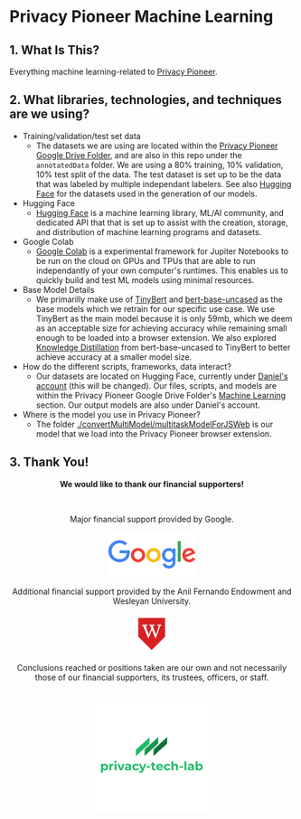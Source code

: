 # Privacy Pioneer Machine Learning

## 1. What Is This?

Everything machine learning-related to [Privacy Pioneer](https://github.com/privacy-tech-lab/privacy-pioneer).

## 2. What libraries, technologies, and techniques are we using?

- Training/validation/test set data
    - The datasets we are using are located within the [Privacy Pioneer Google Drive Folder](https://drive.google.com/drive/folders/1GyJDTYrsEcRZ-tD-pAScjE7yOL9Z9O-j?usp=sharing), and are also in this repo under the `annotatedData` folder. We are using a 80% training, 10% validation, 10% test split of the data. The test dataset is set up to be the data that was labeled by multiple independant labelers. See also [Hugging Face](https://huggingface.co/dgoldelman) for the datasets used in the generation of our models.
- Hugging Face
    - [Hugging Face](https://huggingface.co/) is a machine learning library, ML/AI community, and dedicated API that that is set up to assist with the creation, storage, and distribution of machine learning programs and datasets.
- Google Colab
    - [Google Colab](https://colab.research.google.com/) is a experimental framework for Jupiter Notebooks to be run on the cloud on GPUs and TPUs that are able to run independantly of your own computer's runtimes. This enables us to quickly build and test ML models using minimal resources.
- Base Model Details
    - We primarilly make use of [TinyBert](https://huggingface.co/huawei-noah/TinyBERT_General_4L_312D) and [bert-base-uncased](https://huggingface.co/bert-base-uncased) as the base models which we retrain for our specific use case. We use TinyBert as the main model because it is only 59mb, which we deem as an acceptable size for achieving accuracy while remaining small enough to be loaded into a browser extension. We also explored [Knowledge Distillation](https://analyticsindiamag.com/a-beginners-guide-to-knowledge-distillation-in-deep-learning/) from bert-base-uncased to TinyBert to better achieve accuracy at a smaller model size.
- How do the different scripts, frameworks, data interact?
    - Our datasets are located on Hugging Face, currently under [Daniel's account](https://huggingface.co/dgoldelman) (this will be changed). Our files, scripts, and models are within the Privacy Pioneer Google Drive Folder's [Machine Learning](https://drive.google.com/drive/folders/1tjah6qy8JKf3RmI-ZxnKceiXuGahysE5?usp=sharing) section. Our output models are also under Daniel's account.
- Where is the model you use in Privacy Pioneer?
    - The folder [./convertMultiModel/multitaskModelForJSWeb](./convertMultiModel/multitaskModelForJSWeb) is our model that we load into the Privacy Pioneer browser extension.

## 3. Thank You!

<p align="center"><strong>We would like to thank our financial supporters!</strong></p><br>

<p align="center">Major financial support provided by Google.</p>

<p align="center">
  <a href="https://research.google/outreach/research-scholar-program/recipients/">
    <img class="img-fluid" src="./google_logo.png" height="80px" alt="Google Logo">
  </a>
</p>

<p align="center">Additional financial support provided by the Anil Fernando Endowment and Wesleyan University.</p>

<p align="center">
  <a href="https://www.wesleyan.edu/mathcs/cs/index.html">
    <img class="img-fluid" src="./wesleyan_shield.png" height="70px" alt="Wesleyan University Logo">
  </a>
</p>

<p align="center">Conclusions reached or positions taken are our own and not necessarily those of our financial supporters, its trustees, officers, or staff.</p>

##

<p align="center">
  <a href="https://www.privacytechlab.org/"><img src="./plt_logo.png" width="200px" height="200px" alt="privacy-tech-lab logo"></a>
<p>
